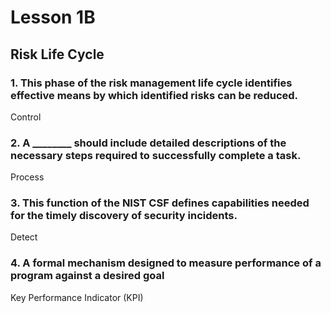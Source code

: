 # Lesson 1B
## Risk Life Cycle

### 1. This phase of the risk management life cycle identifies effective means by which identified risks can be reduced.
Control

### 2. A ________ should include detailed descriptions of the necessary steps required to successfully complete a task.
Process

### 3. This function of the NIST CSF defines capabilities needed for the timely discovery of security incidents.
Detect

### 4. A formal mechanism designed to measure performance of a program against a desired goal
Key Performance Indicator (KPI)